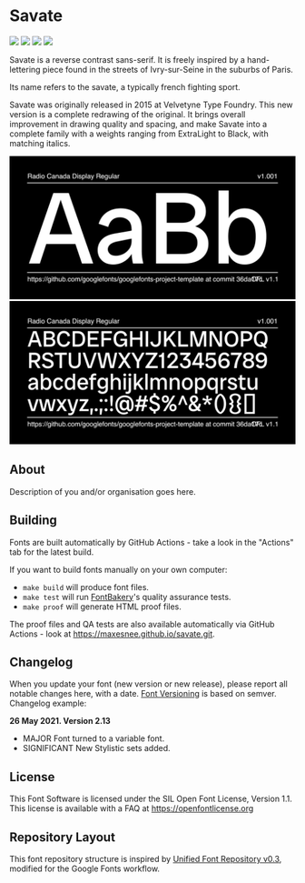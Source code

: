 # Savate

[![][Fontbakery]](https://maxesnee.github.io/savate.git/fontbakery/fontbakery-report.html)
[![][Universal]](https://maxesnee.github.io/savate.git/fontbakery/fontbakery-report.html)
[![][GF Profile]](https://maxesnee.github.io/savate.git/fontbakery/fontbakery-report.html)
[![][Shaping]](https://maxesnee.github.io/savate.git/fontbakery/fontbakery-report.html)

[Fontbakery]: https://img.shields.io/endpoint?url=https%3A%2F%2Fraw.githubusercontent.com%2Fmaxesnee%2Fsavate.git%2Fgh-pages%2Fbadges%2Foverall.json
[GF Profile]: https://img.shields.io/endpoint?url=https%3A%2F%2Fraw.githubusercontent.com%2Fmaxesnee%2Fsavate.git%2Fgh-pages%2Fbadges%2FGoogleFonts.json
[Outline Correctness]: https://img.shields.io/endpoint?url=https%3A%2F%2Fraw.githubusercontent.com%2Fmaxesnee%2Fsavate.git%2Fgh-pages%2Fbadges%2FOutlineCorrectnessChecks.json
[Shaping]: https://img.shields.io/endpoint?url=https%3A%2F%2Fraw.githubusercontent.com%2Fmaxesnee%2Fsavate.git%2Fgh-pages%2Fbadges%2FShapingChecks.json
[Universal]: https://img.shields.io/endpoint?url=https%3A%2F%2Fraw.githubusercontent.com%2Fmaxesnee%2Fsavate.git%2Fgh-pages%2Fbadges%2FUniversal.json

Savate is a reverse contrast sans-serif. It is freely inspired by a hand-lettering piece found in the streets of Ivry-sur-Seine in the suburbs of Paris.

Its name refers to the savate, a typically french fighting sport.

Savate was originally released in 2015 at Velvetyne Type Foundry. This new version is a complete redrawing of the original. It brings overall improvement in drawing quality and spacing, and make Savate into a complete family with a weights ranging from ExtraLight to Black, with matching italics.

![Sample Image](documentation/image1.png)
![Sample Image](documentation/image2.png)

## About

Description of you and/or organisation goes here.

## Building

Fonts are built automatically by GitHub Actions - take a look in the "Actions" tab for the latest build.

If you want to build fonts manually on your own computer:

* `make build` will produce font files.
* `make test` will run [FontBakery](https://github.com/googlefonts/fontbakery)'s quality assurance tests.
* `make proof` will generate HTML proof files.

The proof files and QA tests are also available automatically via GitHub Actions - look at https://maxesnee.github.io/savate.git.

## Changelog

When you update your font (new version or new release), please report all notable changes here, with a date.
[Font Versioning](https://github.com/googlefonts/gf-docs/tree/main/Spec#font-versioning) is based on semver. 
Changelog example:

**26 May 2021. Version 2.13**
- MAJOR Font turned to a variable font.
- SIGNIFICANT New Stylistic sets added.

## License

This Font Software is licensed under the SIL Open Font License, Version 1.1.
This license is available with a FAQ at https://openfontlicense.org

## Repository Layout

This font repository structure is inspired by [Unified Font Repository v0.3](https://github.com/unified-font-repository/Unified-Font-Repository), modified for the Google Fonts workflow.
